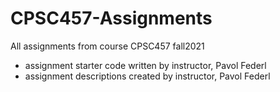 # CPSC457-Assignments

All assignments from course CPSC457 fall2021
- assignment starter code written by instructor, Pavol Federl
- assignment descriptions created by instructor, Pavol Federl
